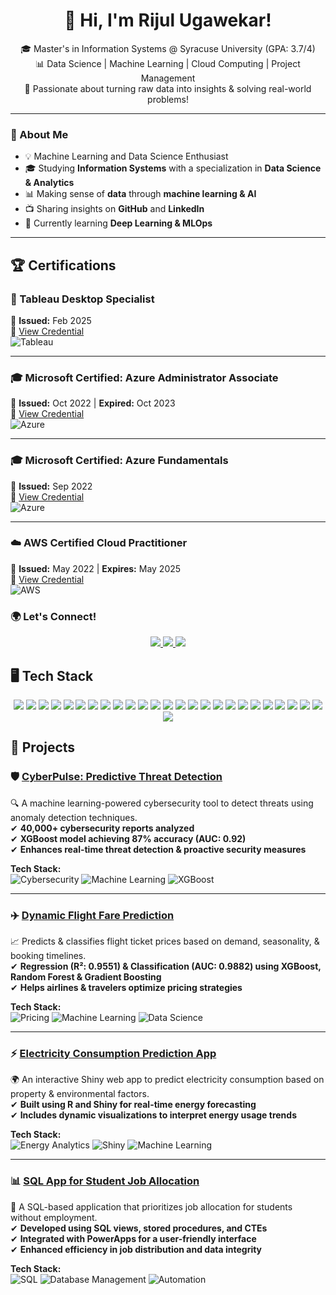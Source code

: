 <h1 align="center"> 👋 Hi, I'm Rijul Ugawekar! </h1>

<p align="center">
  🎓 Master's in Information Systems @ Syracuse University (GPA: 3.7/4) <br>
  📊 Data Science | Machine Learning | Cloud Computing | Project Management <br>
  📌 Passionate about turning raw data into insights & solving real-world problems! 
</p>

---

### 🚀 About Me  
- 💡 Machine Learning and Data Science Enthusiast  
- 🎓 Studying **Information Systems** with a specialization in **Data Science & Analytics**  
- 📊 Making sense of **data** through **machine learning & AI**  
- 📺 Sharing insights on **GitHub** and **LinkedIn**  
- 🌱 Currently learning **Deep Learning & MLOps**  

---


## **🏆 Certifications**  

### 📜 Tableau Desktop Specialist  
📅 **Issued:** Feb 2025  
🔗 [View Credential](#)  
![Tableau](https://img.shields.io/badge/Tableau-E97627?style=for-the-badge&logo=tableau&logoColor=white)  

---

### 🎓 Microsoft Certified: Azure Administrator Associate  
📅 **Issued:** Oct 2022 | **Expired:** Oct 2023  
🔗 [View Credential](#)  
![Azure](https://img.shields.io/badge/Azure%20Administrator-0078D4?style=for-the-badge&logo=microsoft-azure&logoColor=white)  

---

### 🎓 Microsoft Certified: Azure Fundamentals  
📅 **Issued:** Sep 2022  
🔗 [View Credential](#)  
![Azure](https://img.shields.io/badge/Azure%20Fundamentals-0078D4?style=for-the-badge&logo=microsoft-azure&logoColor=white)  

---

### ☁️ AWS Certified Cloud Practitioner  
📅 **Issued:** May 2022 | **Expires:** May 2025  
🔗 [View Credential](#)  
![AWS](https://img.shields.io/badge/AWS%20Cloud%20Practitioner-232F3E?style=for-the-badge&logo=amazon-aws&logoColor=white)  



### 🌍 Let's Connect!  

<p align="center">
  <a href="https://www.linkedin.com/in/rijul-ugawekar/">
    <img src="https://img.shields.io/badge/LinkedIn-blue?style=for-the-badge&logo=linkedin&logoColor=white"/>
  </a>
  <a href="mailto:rnugawek@syr.edu">
    <img src="https://img.shields.io/badge/Email-D14836?style=for-the-badge&logo=gmail&logoColor=white"/>
  </a>
  <a href="https://github.com/techwthjul">
    <img src="https://img.shields.io/badge/GitHub-181717?style=for-the-badge&logo=github&logoColor=white"/>
  </a>
</p>

## **🖥️ Tech Stack**

<p align="center">
  <img src="https://img.shields.io/badge/Python-3776AB?style=for-the-badge&logo=python&logoColor=white"/>
  <img src="https://img.shields.io/badge/SQL-4479A1?style=for-the-badge&logo=postgresql&logoColor=white"/>
  <img src="https://img.shields.io/badge/R-276DC3?style=for-the-badge&logo=r&logoColor=white"/>
  <img src="https://img.shields.io/badge/Scala-DC322F?style=for-the-badge&logo=scala&logoColor=white"/>
  <img src="https://img.shields.io/badge/TensorFlow-FF6F00?style=for-the-badge&logo=tensorflow&logoColor=white"/>
  <img src="https://img.shields.io/badge/PyTorch-EE4C2C?style=for-the-badge&logo=pytorch&logoColor=white"/>
  <img src="https://img.shields.io/badge/XGBoost-FF8000?style=for-the-badge&logo=xgboost&logoColor=white"/>
  <img src="https://img.shields.io/badge/Sci--kit%20Learn-F7931E?style=for-the-badge&logo=scikitlearn&logoColor=white"/>
  <img src="https://img.shields.io/badge/Tableau-E97627?style=for-the-badge&logo=tableau&logoColor=white"/>
  <img src="https://img.shields.io/badge/Power%20BI-F2C811?style=for-the-badge&logo=powerbi&logoColor=white"/>
  <img src="https://img.shields.io/badge/Google%20Analytics-E37400?style=for-the-badge&logo=google-analytics&logoColor=white"/>
  <img src="https://img.shields.io/badge/AWS-232F3E?style=for-the-badge&logo=amazon-aws&logoColor=white"/>
  <img src="https://img.shields.io/badge/Azure-0078D4?style=for-the-badge&logo=microsoft-azure&logoColor=white"/>
  <img src="https://img.shields.io/badge/Kubernetes-326CE5?style=for-the-badge&logo=kubernetes&logoColor=white"/>
  <img src="https://img.shields.io/badge/Terraform-7B42BC?style=for-the-badge&logo=terraform&logoColor=white"/>
  <img src="https://img.shields.io/badge/Ansible-EE0000?style=for-the-badge&logo=ansible&logoColor=white"/>
  <img src="https://img.shields.io/badge/Docker-2496ED?style=for-the-badge&logo=docker&logoColor=white"/>
  <img src="https://img.shields.io/badge/Jenkins-D24939?style=for-the-badge&logo=jenkins&logoColor=white"/>
  <img src="https://img.shields.io/badge/SQL%20Server-CC2927?style=for-the-badge&logo=microsoft-sql-server&logoColor=white"/>
  <img src="https://img.shields.io/badge/Hadoop-66CCFF?style=for-the-badge&logo=apache-hadoop&logoColor=white"/>
  <img src="https://img.shields.io/badge/Microsoft%20Access-A4373A?style=for-the-badge&logo=microsoft-access&logoColor=white"/>
  <img src="https://img.shields.io/badge/NoSQL-FF9900?style=for-the-badge&logo=mongodb&logoColor=white"/>
  <img src="https://img.shields.io/badge/Git-F05032?style=for-the-badge&logo=git&logoColor=white"/>
  <img src="https://img.shields.io/badge/GitHub-181717?style=for-the-badge&logo=github&logoColor=white"/>
  <img src="https://img.shields.io/badge/AWS%20CodePipeline-FF9900?style=for-the-badge&logo=amazon-aws&logoColor=white"/>
  <img src="https://img.shields.io/badge/CloudFormation-FF4F8B?style=for-the-badge&logo=amazon-aws&logoColor=white"/>
</p>

## **📂 Projects**  

### 🛡️ [CyberPulse: Predictive Threat Detection](https://github.com/techwthjul/ML-CyberPulse-ThreatDetection)
🔍 A machine learning-powered cybersecurity tool to detect threats using anomaly detection techniques.  
✔ **40,000+ cybersecurity reports analyzed**  
✔ **XGBoost model achieving 87% accuracy (AUC: 0.92)**  
✔ **Enhances real-time threat detection & proactive security measures**  

**Tech Stack:**  
![Cybersecurity](https://img.shields.io/badge/Cybersecurity-008000?style=for-the-badge&logo=databricks&logoColor=white) 
![Machine Learning](https://img.shields.io/badge/Machine%20Learning-FFA500?style=for-the-badge&logo=python&logoColor=white) 
![XGBoost](https://img.shields.io/badge/XGBoost-FF8000?style=for-the-badge&logo=xgboost&logoColor=white)  

---

### ✈️ [Dynamic Flight Fare Prediction](https://github.com/techwthjul/Dynamic_Pricing_ML-Project)
📈 Predicts & classifies flight ticket prices based on demand, seasonality, & booking timelines.  
✔ **Regression (R²: 0.9551) & Classification (AUC: 0.9882) using XGBoost, Random Forest & Gradient Boosting**  
✔ **Helps airlines & travelers optimize pricing strategies**  

**Tech Stack:**  
![Pricing](https://img.shields.io/badge/Dynamic%20Pricing-800080?style=for-the-badge&logo=google-analytics&logoColor=white) 
![Machine Learning](https://img.shields.io/badge/Machine%20Learning-FFA500?style=for-the-badge&logo=python&logoColor=white) 
![Data Science](https://img.shields.io/badge/Data%20Science-0000FF?style=for-the-badge&logo=anaconda&logoColor=white)  

---

### ⚡ [Electricity Consumption Prediction App](https://github.com/techwthjul/Electricity-Consumption-Prediction-App-Using-Shiny-and-R-Programming-)
🌍 An interactive Shiny web app to predict electricity consumption based on property & environmental factors.  
✔ **Built using R and Shiny for real-time energy forecasting**  
✔ **Includes dynamic visualizations to interpret energy usage trends**  

**Tech Stack:**  
![Energy Analytics](https://img.shields.io/badge/Energy%20Analytics-008000?style=for-the-badge&logo=google-analytics&logoColor=white) 
![Shiny](https://img.shields.io/badge/Shiny-0000FF?style=for-the-badge&logo=r&logoColor=white) 
![Machine Learning](https://img.shields.io/badge/Machine%20Learning-FFA500?style=for-the-badge&logo=python&logoColor=white)  

---

### 📊 [SQL App for Student Job Allocation](https://github.com/techwthjul/Student_Employment_App_SQL)
💼 A SQL-based application that prioritizes job allocation for students without employment.  
✔ **Developed using SQL views, stored procedures, and CTEs**  
✔ **Integrated with PowerApps for a user-friendly interface**  
✔ **Enhanced efficiency in job distribution and data integrity**  

**Tech Stack:**  
![SQL](https://img.shields.io/badge/SQL-4479A1?style=for-the-badge&logo=postgresql&logoColor=white) 
![Database Management](https://img.shields.io/badge/Database%20Management-008000?style=for-the-badge&logo=microsoft-access&logoColor=white) 
![Automation](https://img.shields.io/badge/Automation-FF0000?style=for-the-badge&logo=github-actions&logoColor=white)  

